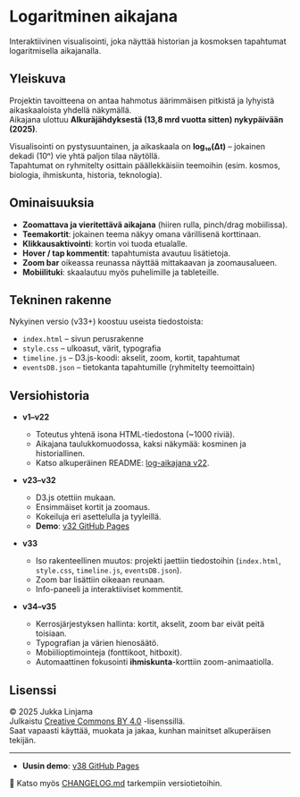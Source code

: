 # Logaritminen aikajana

Interaktiivinen visualisointi, joka näyttää historian ja kosmoksen tapahtumat logaritmisella aikajanalla.

## Yleiskuva

Projektin tavoitteena on antaa hahmotus äärimmäisen pitkistä ja lyhyistä aikaskaaloista yhdellä näkymällä.  
Aikajana ulottuu **Alkuräjähdyksestä (13,8 mrd vuotta sitten) nykypäivään (2025)**.  

Visualisointi on pystysuuntainen, ja aikaskaala on **log₁₀(Δt)** – jokainen dekadi (10ⁿ) vie yhtä paljon tilaa näytöllä.  
Tapahtumat on ryhmitelty osittain päällekkäisiin teemoihin (esim. kosmos, biologia, ihmiskunta, historia, teknologia).  

## Ominaisuuksia

- **Zoomattava ja vieritettävä aikajana** (hiiren rulla, pinch/drag mobiilissa).
- **Teemakortit**: jokainen teema näkyy omana värillisenä korttinaan.
- **Klikkausaktivointi**: kortin voi tuoda etualalle.
- **Hover / tap kommentit**: tapahtumista avautuu lisätietoja.
- **Zoom bar** oikeassa reunassa näyttää mittakaavan ja zoomausalueen.
- **Mobiilituki**: skaalautuu myös puhelimille ja tableteille.

## Tekninen rakenne

Nykyinen versio (v33+) koostuu useista tiedostoista:

- `index.html` – sivun perusrakenne
- `style.css` – ulkoasut, värit, typografia
- `timeline.js` – D3.js-koodi: akselit, zoom, kortit, tapahtumat
- `eventsDB.json` – tietokanta tapahtumille (ryhmitelty teemoittain)

## Versiohistoria

- **v1–v22**  
  - Toteutus yhtenä isona HTML-tiedostona (~1000 riviä).  
  - Aikajana taulukkomuodossa, kaksi näkymää: kosminen ja historiallinen.  
  - Katso alkuperäinen README: [log-aikajana v22](https://github.com/JukkaTLinjama/log-aikajana/blob/main/README.md).

- **v23–v32**  
  - D3.js otettiin mukaan.  
  - Ensimmäiset kortit ja zoomaus.  
  - Kokeiluja eri asettelulla ja tyyleillä.  
  - **Demo**: [v32 GitHub Pages](https://jukkatlinjama.github.io/log-aikajana/)

- **v33**  
  - Iso rakenteellinen muutos: projekti jaettiin tiedostoihin (`index.html`, `style.css`, `timeline.js`, `eventsDB.json`).  
  - Zoom bar lisättiin oikeaan reunaan.  
  - Info-paneeli ja interaktiiviset kommentit.

- **v34–v35**  
  - Kerrosjärjestyksen hallinta: kortit, akselit, zoom bar eivät peitä toisiaan.  
  - Typografian ja värien hienosäätö.  
  - Mobiilioptimointeja (fonttikoot, hitboxit).  
  - Automaattinen fokusointi **ihmiskunta**-korttiin zoom-animaatiolla.

## Lisenssi

© 2025 Jukka Linjama  
Julkaistu [Creative Commons BY 4.0](https://creativecommons.org/licenses/by/4.0/) -lisenssillä.  
Saat vapaasti käyttää, muokata ja jakaa, kunhan mainitset alkuperäisen tekijän.  

---

- **Uusin demo**: [v38 GitHub Pages](https://jukkatlinjama.github.io/log-aikajana-v33/)

📄 Katso myös [CHANGELOG.md](./CHANGELOG.md) tarkempiin versiotietoihin.  
